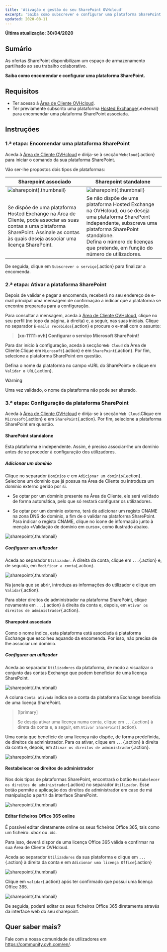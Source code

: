 ```yaml
---
title: 'Ativação e gestão do seu SharePoint OVHcloud'
excerpt: 'Saiba como subscrever e configurar uma plataforma SharePoint.'
updated: 2020-08-11
---
```


**Última atualização: 30/04/2020**

## Sumário

As ofertas SharePoint disponibilizam um espaço de armazenamento partilhado ao seu trabalho colaborativo.

**Saiba como encomendar e configurar uma plataforma SharePoint.**

## Requisitos

- Ter acesso à [Área de Cliente OVHcloud](https://www.ovh.com/auth/?action=gotomanager&from=https://www.ovh.pt/&ovhSubsidiary=pt).
- Ter previamente subscrito uma plataforma [Hosted Exchange](https://www.ovhcloud.com/pt/emails/hosted-exchange/){.external} para encomendar uma plataforma SharePoint associada.

## Instruções

### 1.ª etapa: Encomendar uma plataforma SharePoint

Aceda à [Área de Cliente OVHcloud](https://www.ovh.com/auth/?action=gotomanager&from=https://www.ovh.pt/&ovhSubsidiary=pt) e dirija-se à secção `Webcloud`{.action} para iniciar o comando da sua plataforma SharePoint.

Vão ser-lhe propostos dois tipos de plataformas:

| Sharepoint associado                                                                                                                      	| Sharepoint standalone                                                                                                                                                                       	|
|-----------------------------------------------------------------------------------------------------------------------------------------	|---------------------------------------------------------------------------------------------------------------------------------------------------------------------------------------------	|
| ![sharepoint](images/order-manage-sharepoint-02.png){.thumbnail}                                                                        	| ![sharepoint](images/order-manage-sharepoint-03.png){.thumbnail}                                                                                                                            	|
| Se dispõe de uma plataforma Hosted Exchange na Área de Cliente, pode associar as suas contas a uma plataforma SharePoint. Assinale as contas às quais deseja associar uma licença SharePoint. 	| Se não dispõe de uma plataforma Hosted Exchange na OVHcloud, ou se deseja uma plataforma SharePoint independente, subscreva uma plataforma SharePoint standalone. <br>Defina o número de licenças que pretende, em função do número de utilizadores.	|

De seguida, clique em `Subscrever o serviço`{.action} para finalizar a encomenda.

### 2.ª etapa: Ativar a plataforma SharePoint

Depois de validar e pagar a encomenda, receberá no seu endereço de e-mail principal uma mensagem de confirmação a indicar que a plataforma se encontra preparada para a configuração.

Para consultar a mensagem, aceda à [Área de Cliente OVHcloud](https://www.ovh.com/auth/?action=gotomanager&from=https://www.ovh.pt/&ovhSubsidiary=pt), clique no seu perfil (no topo da página, à direita) e, a seguir, nas suas iniciais. Clique no separador `E-mails recebidos`{.action} e procure o e-mail com o assunto:

> **\[xx-11111-ovh] Configurar o serviço Microsoft SharePoint!**

Para dar início à configuração, aceda à secção `Web Cloud` da Área de Cliente.Clique em `Microsoft`{.action} e em `SharePoint`{.action}. Por fim, selecione a plataforma SharePoint em questão.

Defina o nome da plataforma no campo «URL do SharePoint» e clique em `Validar o URL`{.action}. 

> [!warning]
>
> Uma vez validado, o nome da plataforma não pode ser alterado.

### 3.ª etapa: Configuração da plataforma SharePoint

Aceda à [Área de Cliente OVHcloud](https://www.ovh.com/auth/?action=gotomanager&from=https://www.ovh.pt/&ovhSubsidiary=pt) e dirija-se à secção `Web Cloud`.Clique em `Microsoft`{.action} e em `SharePoint`{.action}. Por fim, selecione a plataforma SharePoint em questão.

#### **SharePoint standalone**

Esta plataforma é independente. Assim, é preciso associar-lhe um domínio antes de se proceder à configuração dos utilizadores.

##### ***Adicionar um domínio***

Clique no separador `Domínios` e em `Adicionar um domínio`{.action}. Selecione um domínio que já possua na Área de Cliente ou introduza um domínio externo gerido por si. 

- Se optar por um domínio presente na Área de Cliente, ele será validado de forma automática, pelo que só restará configurar os utilizadores.
 
- Se optar por um domínio externo, terá de adicionar um registo CNAME na zona DNS do domínio, a fim de o validar na plataforma SharePoint. Para indicar o registo CNAME, clique no ícone de informação junto à menção «Validação de domínio em curso», como ilustrado abaixo.


![sharepoint](images/order-manage-sharepoint-05.png){.thumbnail}

##### ***Configurar um utilizador***

Aceda ao separador `Utilizador`. À direita da conta, clique em `...`{.action} e, de seguida, em `Modificar a conta`{.action}.

![sharepoint](images/order-manage-sharepoint-06.png){.thumbnail} 

Na janela que se abrir, introduza as informações do utilizador e clique em `Validar`{.action}.

Para obter direitos de administrador na plataforma SharePoint, clique novamente em `...`{.action} à direita da conta e, depois, em `Ativar os direitos de administrador`{.action}.

#### **Sharepoint associado**

Como o nome indica, esta plataforma está associada à plataforma Exchange que escolheu aquando da encomenda. Por isso, não precisa de lhe associar um domínio.

##### ***Configurar um utilizador***

Aceda ao separador `Utilizadores` da plataforma, de modo a visualizar o conjunto das contas Exchange que podem beneficiar de uma licença SharePoint.

![sharepoint](images/order-manage-sharepoint-07.png){.thumbnail} 

A coluna `Conta ativada` indica se a conta da plataforma Exchange beneficia de uma licença SharePoint. 

> [!primary]
>
> Se deseja ativar uma licença numa conta, clique em `...`{.action} à direta da conta e, a seguir, em `Ativar SharePoint`{.action}.

Uma conta que beneficie de uma licença não dispõe, de forma predefinida, de direitos de administrador. Para os ativar, clique em `...`{.action} à direita da conta e, depois, em `Ativar os direitos de administrador`{.action}.

![sharepoint](images/order-manage-sharepoint-08.png){.thumbnail} 

#### **Restabelecer os direitos de administrador**

Nos dois tipos de plataformas SharePoint, encontrará o botão `Restabelecer os direitos de administrador`{.action} no separador `Utilizador`. Esse botão permite a aplicação dos direitos de administrador em caso de má manipulação a partir da interface SharePoint.

![sharepoint](images/order-manage-sharepoint-09.png){.thumbnail}

#### **Editar ficheiros Office 365 online**

É possível editar diretamente online os seus ficheiros Office 365, tais como um ficheiro *.docx* ou *.xls*.

Para isso, deverá dispor de uma licença Office 365 válida e confirmar na sua Área de Cliente OVHcloud.

Aceda ao separador `Utilizadores` da sua plataforma e clique em `...`{.action} à direita da conta e em `Adicionar uma licença Office`{.action}

![sharepoint](images/order-manage-sharepoint-10.png){.thumbnail}

Clique em `validar`{.action} após ter confirmado que possui uma licença Office 365.

![sharepoint](images/order-manage-sharepoint-11.png){.thumbnail}

De seguida, poderá editar os seus ficheiros Office 365 diretamente através da interface web do seu sharepoint.

## Quer saber mais?

Fale com a nossa comunidade de utilizadores em <https://community.ovh.com/en/>.
